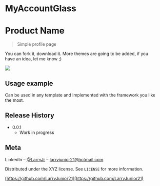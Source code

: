 # MyAccountGlass

# Product Name

> Simple profile page

You can fork it, download it. More themes are going to be added, if you have an idea, let me know ;)

![](header.png)

## Usage example

Can be used in any template and implemented with the framework you like the most.

## Release History

- 0.0.1
  - Work in progress

## Meta

LinkedIn – [@LarryJr](https://www.linkedin.com/in/larryjunior2121/) – larryjunior21@hotmail.com

Distributed under the XYZ license. See `LICENSE` for more information.

[https://github.com/LarryJunior21](https://github.com/LarryJunior21)
